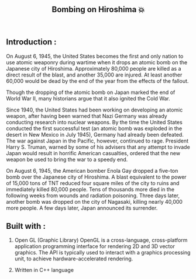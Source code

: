 <h2 align="center"> Bombing on Hiroshima 💥 </h2><br>

## Introduction :
On August 6, 1945, the United States becomes the first and only nation to use atomic weaponry during wartime when it drops an atomic bomb on the Japanese city of Hiroshima. Approximately 80,000 people are killed as a direct result of the blast, and another 35,000 are injured. At least another 60,000 would be dead by the end of the year from the effects of the fallout.

Though the dropping of the atomic bomb on Japan marked the end of World War II, many historians argue that it also ignited the Cold War.

Since 1940, the United States had been working on developing an atomic weapon, after having been warned that Nazi Germany was already conducting research into nuclear weapons. By the time the United States conducted the first successful test (an atomic bomb was exploded in the desert in New Mexico in July 1945), Germany had already been defeated. The war against Japan in the Pacific, however, continued to rage. President Harry S. Truman, warned by some of his advisers that any attempt to invade Japan would result in horrific American casualties, ordered that the new weapon be used to bring the war to a speedy end. 

On August 6, 1945, the American bomber Enola Gay dropped a five-ton bomb over the Japanese city of Hiroshima. A blast equivalent to the power of 15,000 tons of TNT reduced four square miles of the city to ruins and immediately killed 80,000 people. Tens of thousands more died in the following weeks from wounds and radiation poisoning. Three days later, another bomb was dropped on the city of Nagasaki, killing nearly 40,000 more people. A few days later, Japan announced its surrender.


## Built with :
 1. Open GL (Graphic Library)
     OpenGL is a cross-language, cross-platform application programming interface for rendering 2D and 3D vector graphics. The API is typically used to interact with a graphics processing unit, to achieve hardware-accelerated rendering.
     
 2. Written in C++ language


